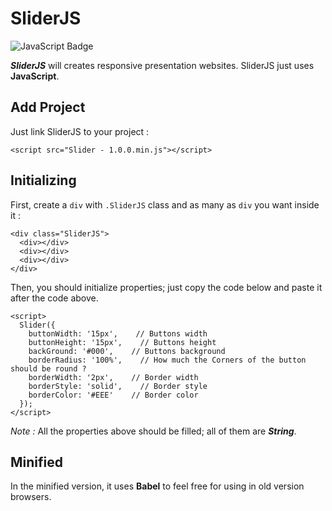 # SliderJS

![JavaScript Badge](https://alibahaari.github.io/Badge/JavaScript.png)

***SliderJS*** will creates responsive presentation websites. SliderJS just uses **JavaScript**.

## Add Project

Just link SliderJS to your project :
```
<script src="Slider - 1.0.0.min.js"></script>
```

## Initializing

First, create a `div` with `.SliderJS` class and as many as `div` you want inside it :
```
<div class="SliderJS">
  <div></div>
  <div></div>
  <div></div>
</div>
```

Then, you should initialize properties; just copy the code below and paste it after the code above.
```
<script>
  Slider({
    buttonWidth: '15px',    // Buttons width
    buttonHeight: '15px',    // Buttons height
    backGround: '#000',    // Buttons background
    borderRadius: '100%',    // How much the Corners of the button should be round ?
    borderWidth: '2px',    // Border width
    borderStyle: 'solid',    // Border style
    borderColor: '#EEE'    // Border color
  });
</script>
```
*Note :* All the properties above should be filled; all of them are ***String***.

## Minified

In the minified version, it uses **Babel** to feel free for using in old version browsers.
